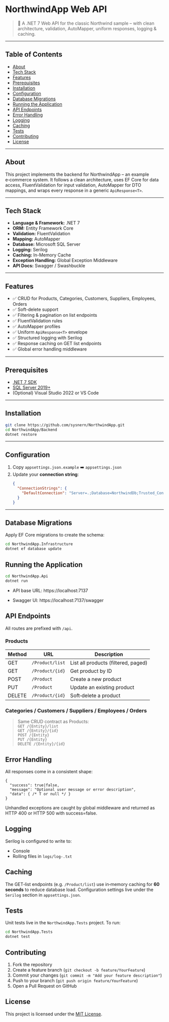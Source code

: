 # NorthwindApp Web API

> 🚀 A .NET 7 Web API for the classic Northwind sample – with clean architecture, validation, AutoMapper, uniform responses, logging & caching.

---

## Table of Contents

- [About](#about)
- [Tech Stack](#tech-stack)
- [Features](#features)
- [Prerequisites](#prerequisites)
- [Installation](#installation)
- [Configuration](#configuration)
- [Database Migrations](#database-migrations)
- [Running the Application](#running-the-application)
- [API Endpoints](#api-endpoints)
- [Error Handling](#error-handling)
- [Logging](#logging)
- [Caching](#caching)
- [Tests](#tests)
- [Contributing](#contributing)
- [License](#license)

---

## About

This project implements the backend for NorthwindApp – an example e‑commerce system. It follows a clean architecture, uses EF Core for data access, FluentValidation for input validation, AutoMapper for DTO mappings, and wraps every response in a generic `ApiResponse<T>`.

---

## Tech Stack

- **Language & Framework:** .NET 7  
- **ORM:** Entity Framework Core  
- **Validation:** FluentValidation  
- **Mapping:** AutoMapper  
- **Database:** Microsoft SQL Server  
- **Logging:** Serilog  
- **Caching:** In-Memory Cache  
- **Exception Handling:** Global Exception Middleware  
- **API Docs:** Swagger / Swashbuckle  

---

## Features

- ✅ CRUD for Products, Categories, Customers, Suppliers, Employees, Orders  
- ✅ Soft-delete support  
- ✅ Filtering & pagination on list endpoints  
- ✅ FluentValidation rules  
- ✅ AutoMapper profiles  
- ✅ Uniform `ApiResponse<T>` envelope  
- ✅ Structured logging with Serilog  
- ✅ Response caching on GET list endpoints  
- ✅ Global error handling middleware  

---

## Prerequisites

- [.NET 7 SDK](https://dotnet.microsoft.com/download)  
- [SQL Server 2019+](https://www.microsoft.com/en-us/sql-server)  
- (Optional) Visual Studio 2022 or VS Code  

---

## Installation

```bash
git clone https://github.com/sysnern/NorthwindApp.git
cd NorthwindApp/Backend
dotnet restore
```

---

## Configuration

1. Copy `appsettings.json.example` ➡️ `appsettings.json`  
2. Update your **connection string**:
   ```json
   {
     "ConnectionStrings": {
       "DefaultConnection": "Server=.;Database=NorthwindDb;Trusted_Connection=True;"
     }
   }

---

## Database Migrations

Apply EF Core migrations to create the schema:

```bash
cd NorthwindApp.Infrastructure
dotnet ef database update
```
## Running the Application

```bash
cd NorthwindApp.Api
dotnet run
```
- API base URL: https://localhost:7137

- Swagger UI: https://localhost:7137/swagger

## API Endpoints

All routes are prefixed with `/api`.

### Products
| Method | URL                   | Description                          |
| ------ | --------------------- | ------------------------------------ |
| GET    | `/Product/list`       | List all products (filtered, paged)  |
| GET    | `/Product/{id}`       | Get product by ID                    |
| POST   | `/Product`            | Create a new product                 |
| PUT    | `/Product`            | Update an existing product           |
| DELETE | `/Product/{id}`       | Soft‑delete a product                |

### Categories / Customers / Suppliers / Employees / Orders  
> Same CRUD contract as Products:  
> `GET /{Entity}/list`  
> `GET /{Entity}/{id}`  
> `POST /{Entity}`  
> `PUT /{Entity}`  
> `DELETE /{Entity}/{id}`

## Error Handling

All responses come in a consistent shape:

```jsonc
{
  "success": true|false,
  "message": "Optional user message or error description",
  "data": { /* T or null */ }
}
```
Unhandled exceptions are caught by global middleware and returned as HTTP 400 or HTTP 500 with success=false.

## Logging

Serilog is configured to write to:
- Console  
- Rolling files in `logs/log-.txt`
    
## Caching

The GET‑list endpoints (e.g. `/Product/list`) use in‑memory caching for **60 seconds** to reduce database load.
Configuration settings live under the `Serilog` section in `appsettings.json`.

## Tests

Unit tests live in the `NorthwindApp.Tests` project. To run:

```bash
cd NorthwindApp.Tests
dotnet test
```
## Contributing

1. Fork the repository  
2. Create a feature branch (`git checkout -b feature/YourFeature`)  
3. Commit your changes (`git commit -m "Add your feature description"`)  
4. Push to your branch (`git push origin feature/YourFeature`)  
5. Open a Pull Request on GitHub  

## License

This project is licensed under the [MIT License](LICENSE).
